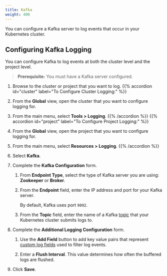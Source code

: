 ```yaml
---
title: Kafka
weight: 400
---
```


You can configure a Kafka server to log events that occur in your Kubernetes cluster.

## Configuring Kafka Logging

You can configure Kafka to log events at both the cluster level and the project level.

>**Prerequisite:** You must have a Kafka server configured.

1. Browse to the cluster or project that you want to log.
{{% accordion id="cluster" label="To Configure Cluster Logging:" %}}
1. From the **Global** view, open the cluster that you want to configure logging for.

1. From the main menu, select **Tools > Logging**.
{{% /accordion %}}
{{% accordion id="project" label="To Configure Project Logging:" %}}
1. From the **Global** view, open the project that you want to configure logging for.

1. From the main menu, select **Resources > Logging**. 
{{% /accordion %}}

1. Select **Kafka**.

1. Complete the **Kafka Configuration** form.

    1. From **Endpoint Type**, select the type of Kafka server you are using: **Zookeeper** or **Broker**.

    1. From the **Endpoint** field, enter the IP address and port for your Kafka server.

        By default, Kafka uses port `9092`.

    1. From the **Topic** field, enter the name of a Kafka [topic](https://kafka.apache.org/documentation/#basic_ops_add_topic) that your Kubernetes cluster submits logs to.

1. Complete the **Additional Logging Configuration** form.

    1. Use the **Add Field** button to add key value pairs that represent [custom log fields](https://httpd.apache.org/docs/2.4/mod/mod_log_config.html) used to filter log events.

    1. Enter a **Flush Interval**. This value determines how often the buffered logs are flushed.

1. Click **Save**.